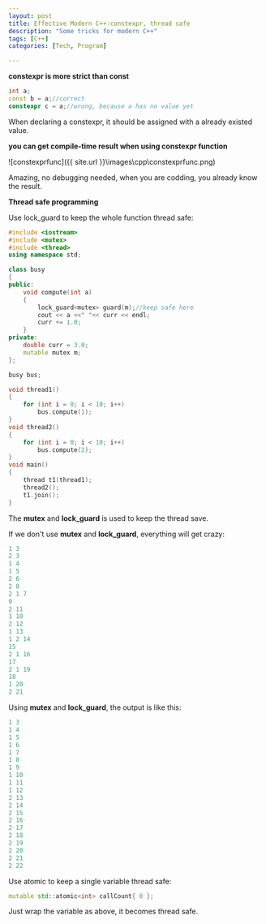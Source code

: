 ```yaml
---
layout: post
title: Effective Modern C++:constexpr, thread safe
description: "Some tricks for modern C++"
tags: [C++]
categories: [Tech, Program]

---
```


**constexpr is more strict than const**

```c++
int a;
const b = a;//correct
constexpr c = a;//wrong, because a has no value yet
```

When declaring a constexpr, it should be assigned with a already existed value.

**you can get compile-time result when using constexpr function**


<!-- more -->

![constexprfunc]({{ site.url }}\images\cpp\constexprfunc.png)

Amazing, no debugging needed, when you are codding, you already know the result.

**Thread safe programming**

Use lock_guard to keep the whole function thread safe:

```c++
#include <iostream>
#include <mutex>
#include <thread>
using namespace std;

class busy
{
public:
	void compute(int a)
	{
		lock_guard<mutex> guard(m);//keep safe here
		cout << a <<" "<< curr << endl;
		curr += 1.0;
	}
private:
    double curr = 3.0;
	mutable mutex m;
};

busy bus;

void thread1()
{
	for (int i = 0; i < 10; i++)
		bus.compute(1);
}
void thread2()
{
	for (int i = 0; i < 10; i++)
		bus.compute(2);
}
void main()
{
	thread t1(thread1);
	thread2();
	t1.join();
}
```

The **mutex** and **lock_guard** is used to keep the thread save.

If we don't use **mutex** and **lock_guard**, everything will get crazy:

```python
1 3
2 3
1 4
1 5
2 6
2 8
2 1 7
9
2 11
1 10
2 12
1 13
1 2 14
15
2 1 16
17
2 1 19
18
1 20
2 21
```

Using **mutex** and **lock_guard**, the output is like this:

```python
1 3
1 4
1 5
1 6
1 7
1 8
1 9
1 10
1 11
1 12
2 13
2 14
2 15
2 16
2 17
2 18
2 19
2 20
2 21
2 22
```

Use atomic to keep a single variable thread safe:

```c++
mutable std::atomic<int> callCount{ 0 };
```

Just wrap the variable as above, it becomes thread safe.